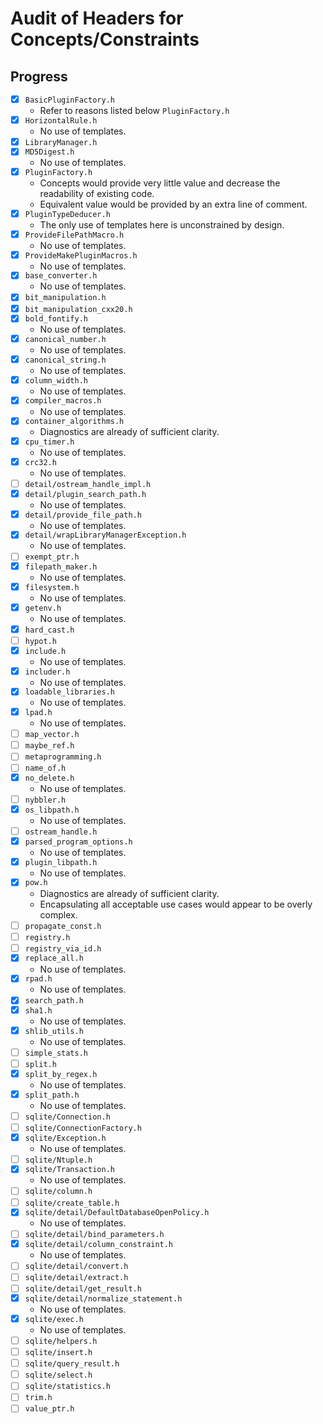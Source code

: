 # Audit of Headers for Concepts/Constraints

## Progress

* [x] `BasicPluginFactory.h`
  * Refer to reasons listed below `PluginFactory.h`
* [x] `HorizontalRule.h`
  * No use of templates.
* [x] `LibraryManager.h`
* [x] `MD5Digest.h`
  * No use of templates.
* [x] `PluginFactory.h`
  * Concepts would provide very little value and decrease the readability of existing code.
  * Equivalent value would be provided by an extra line of comment.
* [x] `PluginTypeDeducer.h`
  * The only use of templates here is unconstrained by design.
* [x] `ProvideFilePathMacro.h`
  * No use of templates.
* [x] `ProvideMakePluginMacros.h`
  * No use of templates.
* [x] `base_converter.h`
  * No use of templates.
* [x] `bit_manipulation.h`
* [x] `bit_manipulation_cxx20.h`
* [x] `bold_fontify.h`
  * No use of templates.
* [x] `canonical_number.h`
  * No use of templates.
* [x] `canonical_string.h`
  * No use of templates.
* [x] `column_width.h`
  * No use of templates.
* [x] `compiler_macros.h`
  * No use of templates.
* [x] `container_algorithms.h`
  * Diagnostics are already of sufficient clarity.
* [x] `cpu_timer.h`
  * No use of templates.
* [x] `crc32.h`
  * No use of templates.
* [ ] `detail/ostream_handle_impl.h`
* [x] `detail/plugin_search_path.h`
  * No use of templates.
* [x] `detail/provide_file_path.h`
  * No use of templates.
* [x] `detail/wrapLibraryManagerException.h`
  * No use of templates.
* [ ] `exempt_ptr.h`
* [x] `filepath_maker.h`
  * No use of templates.
* [x] `filesystem.h`
  * No use of templates.
* [x] `getenv.h`
  * No use of templates.
* [x] `hard_cast.h`
* [ ] `hypot.h`
* [x] `include.h`
  * No use of templates.
* [x] `includer.h`
  * No use of templates.
* [x] `loadable_libraries.h`
  * No use of templates.
* [x] `lpad.h`
  * No use of templates.
* [ ] `map_vector.h`
* [ ] `maybe_ref.h`
* [ ] `metaprogramming.h`
* [ ] `name_of.h`
* [x] `no_delete.h`
  * No use of templates.
* [ ] `nybbler.h`
* [x] `os_libpath.h`
  * No use of templates.
* [ ] `ostream_handle.h`
* [x] `parsed_program_options.h`
  * No use of templates.
* [x] `plugin_libpath.h`
  * No use of templates.
* [x] `pow.h`
  * Diagnostics are already of sufficient clarity.
  * Encapsulating all acceptable use cases would appear to be overly
    complex.
* [ ] `propagate_const.h`
* [ ] `registry.h`
* [ ] `registry_via_id.h`
* [x] `replace_all.h`
  * No use of templates.
* [x] `rpad.h`
  * No use of templates.
* [x] `search_path.h`
* [x] `sha1.h`
  * No use of templates.
* [x] `shlib_utils.h`
  * No use of templates.
* [ ] `simple_stats.h`
* [ ] `split.h`
* [x] `split_by_regex.h`
  * No use of templates.
* [x] `split_path.h`
  * No use of templates.
* [ ] `sqlite/Connection.h`
* [ ] `sqlite/ConnectionFactory.h`
* [x] `sqlite/Exception.h`
  * No use of templates.
* [ ] `sqlite/Ntuple.h`
* [x] `sqlite/Transaction.h`
  * No use of templates.
* [ ] `sqlite/column.h`
* [ ] `sqlite/create_table.h`
* [x] `sqlite/detail/DefaultDatabaseOpenPolicy.h`
  * No use of templates.
* [ ] `sqlite/detail/bind_parameters.h`
* [x] `sqlite/detail/column_constraint.h`
  * No use of templates.
* [ ] `sqlite/detail/convert.h`
* [ ] `sqlite/detail/extract.h`
* [ ] `sqlite/detail/get_result.h`
* [x] `sqlite/detail/normalize_statement.h`
  * No use of templates.
* [x] `sqlite/exec.h`
  * No use of templates.
* [ ] `sqlite/helpers.h`
* [ ] `sqlite/insert.h`
* [ ] `sqlite/query_result.h`
* [ ] `sqlite/select.h`
* [ ] `sqlite/statistics.h`
* [ ] `trim.h`
* [ ] `value_ptr.h`
